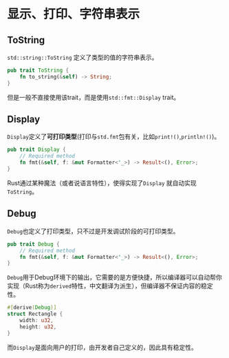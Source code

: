 # 显示、打印、字符串表示

## ToString

`std::string::ToString` 定义了类型的值的字符串表示。

```rust
pub trait ToString {
    fn to_string(&self) -> String;
}
```

但是一般不直接使用该trait，而是使用`std::fmt::Display` trait。

## Display

`Display`定义了**可打印类型**(打印与`std.fmt`包有关，比如`print!()`,`println!()`)。

```rust
pub trait Display {
    // Required method
    fn fmt(&self, f: &mut Formatter<'_>) -> Result<(), Error>;
}
```

Rust通过某种魔法（或者说语言特性），使得实现了`Display` 就自动实现`ToString`。

## Debug

`Debug`也定义了打印类型，只不过是开发调试阶段的可打印类型。

```rust
pub trait Debug {
    // Required method
    fn fmt(&self, f: &mut Formatter<'_>) -> Result<(), Error>;
}
```

`Debug`用于Debug环境下的输出，它需要的是方便快捷，所以编译器可以自动帮你实现（Rust称为`derived`特性，中文翻译为派生），但编译器不保证内容的稳定性。

```rust
#[derive(Debug)]
struct Rectangle {
	width: u32,
	height: u32,
}
```

而`Display`是面向用户的打印，由开发者自己定义的，因此具有稳定性。